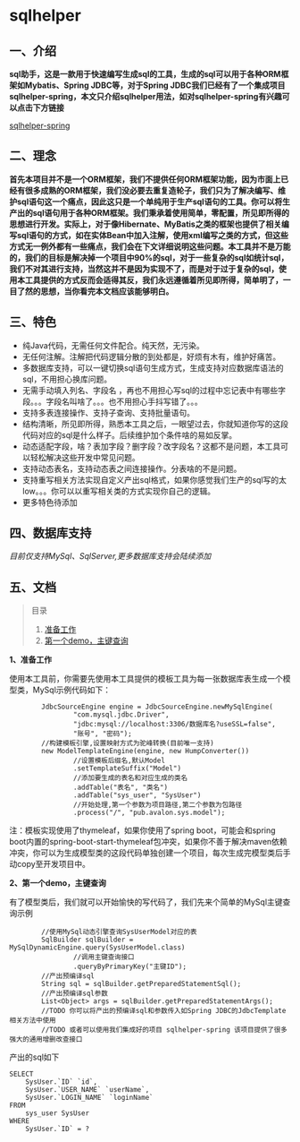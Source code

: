 # sqlhelper

## 一、介绍

**sql助手，这是一款用于快速编写生成sql的工具，生成的sql可以用于各种ORM框架如Mybatis、Spring JDBC等，对于Spring JDBC我们已经有了一个集成项目sqlhelper-spring，本文只介绍sqlhelper用法，如对sqlhelper-spring有兴趣可以点击下方链接**

[sqlhelper-spring](https://github.com/83945105/sqlhelper-spring )



## 二、理念

**首先本项目并不是一个ORM框架，我们不提供任何ORM框架功能，因为市面上已经有很多成熟的ORM框架，我们没必要去重复造轮子，我们只为了解决编写、维护sql语句这一个痛点，因此这只是一个单纯用于生产sql语句的工具。你可以将生产出的sql语句用于各种ORM框架。我们秉承着使用简单，零配置，所见即所得的思想进行开发。实际上，对于像Hibernate、MyBatis之类的框架也提供了相关编写sql语句的方式，如在实体Bean中加入注解，使用xml编写之类的方式，但这些方式无一例外都有一些痛点，我们会在下文详细说明这些问题。本工具并不是万能的，我们的目标是解决掉一个项目中90%的sql，对于一些复杂的sql如统计sql，我们不对其进行支持，当然这并不是因为实现不了，而是对于过于复杂的sql，使用本工具提供的方式反而会适得其反，我们永远遵循着所见即所得，简单明了，一目了然的思想，当你看完本文档应该能够明白。**



## 三、特色

-  纯Java代码，无需任何文件配合。纯天然，无污染。
-  无任何注解。注解把代码逻辑分散的到处都是，好烦有木有，维护好痛苦。
-  多数据库支持，可以一键切换sql语句生成方式，生成支持对应数据库语法的sql，不用担心换库问题。
-  无需手动填入列名、字段名 ，再也不用担心写sql的过程中忘记表中有哪些字段。。。字段名叫啥了。。。也不用担心手抖写错了。。。
-  支持多表连接操作、支持子查询、支持批量语句。
-  结构清晰，所见即所得，熟悉本工具之后，一眼望过去，你就知道你写的这段代码对应的sql是什么样子。后续维护加个条件啥的易如反掌。
-  动态适配字段，啥？表加字段？删字段？改字段名？这都不是问题，本工具可以轻松解决这些开发中常见问题。
-  支持动态表名，支持动态表之间连接操作。分表啥的不是问题。
-  支持重写相关方法实现自定义产出sql格式，如果你感觉我们生产的sql写的太low。。。你可以以重写相关类的方式实现你自己的逻辑。
-  更多特色待添加



## 四、数据库支持

*目前仅支持MySql、SqlServer,更多数据库支持会陆续添加*



## 五、文档

> 目录
>
> 1. <a href="#1">准备工作</a>
> 2. <a href="#2">第一个demo，主键查询</a>

**<a name="1">1、准备工作</a>**

使用本工具前，你需要先使用本工具提供的模板工具为每一张数据库表生成一个模型类，MySql示例代码如下：

```
        JdbcSourceEngine engine = JdbcSourceEngine.newMySqlEngine(
                "com.mysql.jdbc.Driver",
                "jdbc:mysql://localhost:3306/数据库名?useSSL=false",
                "账号", "密码");
		//构建模板引擎,设置映射方式为驼峰转换(目前唯一支持)
        new ModelTemplateEngine(engine, new HumpConverter())
        		//设置模板后缀名,默认Model
        		.setTemplateSuffix("Model")
        		//添加要生成的表名和对应生成的类名
                .addTable("表名", "类名")
                .addTable("sys_user", "SysUser")
				//开始处理,第一个参数为项目路径,第二个参数为包路径
                .process("/", "pub.avalon.sys.model");         
```

注：模板实现使用了thymeleaf，如果你使用了spring boot，可能会和spring boot内置的spring-boot-start-thymeleaf包冲突，如果你不善于解决maven依赖冲突，你可以为生成模型类的这段代码单独创建一个项目，每次生成完模型类后手动copy至开发项目中。

**2、<a name="1">第一个demo，主键查询</a>**

有了模型类后，我们就可以开始愉快的写代码了，我们先来个简单的MySql主键查询示例

```
        //使用MySql动态引擎查询SysUserModel对应的表
        SqlBuilder sqlBuilder = MySqlDynamicEngine.query(SysUserModel.class)
                //调用主键查询接口
                .queryByPrimaryKey("主键ID");
        //产出预编译sql
        String sql = sqlBuilder.getPreparedStatementSql();
        //产出预编译sql参数
        List<Object> args = sqlBuilder.getPreparedStatementArgs();
        //TODO 你可以将产出的预编译sql和参数传入如Spring JDBC的JdbcTemplate相关方法中使用
        //TODO 或者可以使用我们集成好的项目 sqlhelper-spring 该项目提供了很多强大的通用增删改查接口
```

产出的sql如下

```
SELECT
	SysUser.`ID` `id`,
	SysUser.`USER_NAME` `userName`,
	SysUser.`LOGIN_NAME` `loginName`
FROM
	sys_user SysUser 
WHERE
	SysUser.`ID` = ?
```

